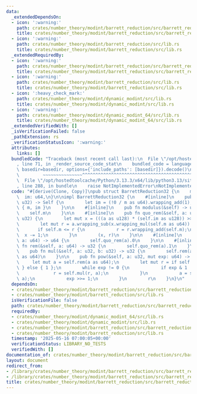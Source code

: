 ```yaml
---
data:
  _extendedDependsOn:
  - icon: ':warning:'
    path: crates/number_theory/modint/barrett_reduction/src/barrett_reduction_64.rs
    title: crates/number_theory/modint/barrett_reduction/src/barrett_reduction_64.rs
  - icon: ':warning:'
    path: crates/number_theory/modint/barrett_reduction/src/lib.rs
    title: crates/number_theory/modint/barrett_reduction/src/lib.rs
  _extendedRequiredBy:
  - icon: ':warning:'
    path: crates/number_theory/modint/barrett_reduction/src/barrett_reduction_64.rs
    title: crates/number_theory/modint/barrett_reduction/src/barrett_reduction_64.rs
  - icon: ':warning:'
    path: crates/number_theory/modint/barrett_reduction/src/lib.rs
    title: crates/number_theory/modint/barrett_reduction/src/lib.rs
  - icon: ':heavy_check_mark:'
    path: crates/number_theory/modint/dynamic_modint/src/lib.rs
    title: crates/number_theory/modint/dynamic_modint/src/lib.rs
  - icon: ':warning:'
    path: crates/number_theory/modint/dynamic_modint_64/src/lib.rs
    title: crates/number_theory/modint/dynamic_modint_64/src/lib.rs
  _extendedVerifiedWith: []
  _isVerificationFailed: false
  _pathExtension: rs
  _verificationStatusIcon: ':warning:'
  attributes:
    links: []
  bundledCode: "Traceback (most recent call last):\n  File \"/opt/hostedtoolcache/Python/3.13.3/x64/lib/python3.13/site-packages/onlinejudge_verify/documentation/build.py\"\
    , line 71, in _render_source_code_stat\n    bundled_code = language.bundle(stat.path,\
    \ basedir=basedir, options={'include_paths': [basedir]}).decode()\n          \
    \         ~~~~~~~~~~~~~~~^^^^^^^^^^^^^^^^^^^^^^^^^^^^^^^^^^^^^^^^^^^^^^^^^^^^^^^^^^^^^^^^^^\n\
    \  File \"/opt/hostedtoolcache/Python/3.13.3/x64/lib/python3.13/site-packages/onlinejudge_verify/languages/rust.py\"\
    , line 288, in bundle\n    raise NotImplementedError\nNotImplementedError\n"
  code: "#[derive(Clone, Copy)]\npub struct BarrettReduction32 {\n    m: u32,\n  \
    \  im: u64,\n}\n\nimpl BarrettReduction32 {\n    #[inline]\n    pub fn new(m:\
    \ u32) -> Self {\n        let im = (!0 / m as u64).wrapping_add(1);\n        Self\
    \ { m, im }\n    }\n\n    #[inline]\n    pub fn modulus(&self) -> u32 {\n    \
    \    self.m\n    }\n\n    #[inline]\n    pub fn quo_rem(&self, a: u64) -> (u64,\
    \ u32) {\n        let mut x = (((a as u128) * (self.im as u128)) >> 64) as u64;\n\
    \        let mut r = a.wrapping_sub(x.wrapping_mul(self.m as u64)) as u32;\n \
    \       if self.m <= r {\n            r = r.wrapping_add(self.m);\n          \
    \  x -= 1;\n        }\n        (x, r)\n    }\n\n    #[inline]\n    pub fn quo(&self,\
    \ a: u64) -> u64 {\n        self.quo_rem(a).0\n    }\n\n    #[inline]\n    pub\
    \ fn rem(&self, a: u64) -> u32 {\n        self.quo_rem(a).1\n    }\n\n    #[inline]\n\
    \    pub fn mul(&self, a: u32, b: u32) -> u32 {\n        self.rem(a as u64 * b\
    \ as u64)\n    }\n\n    pub fn pow(&self, a: u32, mut exp: u64) -> u32 {\n   \
    \     let mut a = self.rem(a as u64);\n        let mut r = if self.m == 1 { 0\
    \ } else { 1 };\n        while exp != 0 {\n            if exp & 1 != 0 {\n   \
    \             r = self.mul(r, a);\n            }\n            a = self.mul(a,\
    \ a);\n            exp >>= 1;\n        }\n        r\n    }\n}\n"
  dependsOn:
  - crates/number_theory/modint/barrett_reduction/src/barrett_reduction_64.rs
  - crates/number_theory/modint/barrett_reduction/src/lib.rs
  isVerificationFile: false
  path: crates/number_theory/modint/barrett_reduction/src/barrett_reduction_32.rs
  requiredBy:
  - crates/number_theory/modint/dynamic_modint_64/src/lib.rs
  - crates/number_theory/modint/dynamic_modint/src/lib.rs
  - crates/number_theory/modint/barrett_reduction/src/barrett_reduction_64.rs
  - crates/number_theory/modint/barrett_reduction/src/lib.rs
  timestamp: '2025-05-16 07:00:05+00:00'
  verificationStatus: LIBRARY_NO_TESTS
  verifiedWith: []
documentation_of: crates/number_theory/modint/barrett_reduction/src/barrett_reduction_32.rs
layout: document
redirect_from:
- /library/crates/number_theory/modint/barrett_reduction/src/barrett_reduction_32.rs
- /library/crates/number_theory/modint/barrett_reduction/src/barrett_reduction_32.rs.html
title: crates/number_theory/modint/barrett_reduction/src/barrett_reduction_32.rs
---
```

